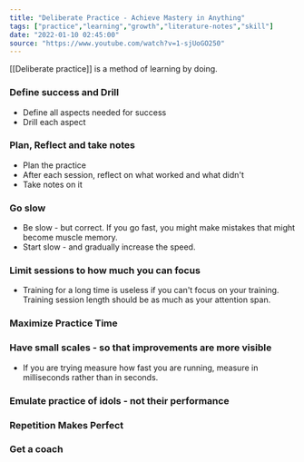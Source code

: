 ```yaml
---
title: "Deliberate Practice - Achieve Mastery in Anything"
tags: ["practice","learning","growth","literature-notes","skill"]
date: "2022-01-10 02:45:00"
source: "https://www.youtube.com/watch?v=1-sjUoGO250"
---
```


[[Deliberate practice]] is a method of learning by doing.

### Define success and Drill

- Define all aspects needed for success
- Drill each aspect

### Plan, Reflect and take notes

- Plan the practice
- After each session, reflect on what worked and what didn't
- Take notes on it

### Go slow

- Be slow - but correct. If you go fast, you might make mistakes that might become muscle memory.
- Start slow - and gradually increase the speed.

### Limit sessions to how much you can focus

- Training for a long time is useless if you can't focus on your training. Training session length should be as much as your attention span.

### Maximize Practice Time

### Have small scales - so that improvements are more visible

- If you are trying measure how fast you are running, measure in milliseconds rather than in seconds.

### Emulate practice of idols - not their performance

### Repetition Makes Perfect

### Get a coach